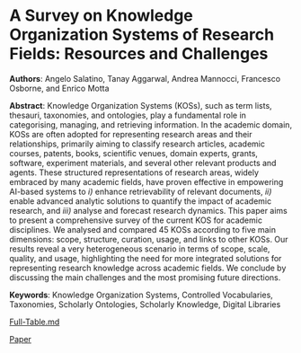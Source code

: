 # A Survey on Knowledge Organization Systems of Research Fields: Resources and Challenges


**Authors**: Angelo Salatino, Tanay Aggarwal, Andrea Mannocci, Francesco Osborne, and Enrico Motta

**Abstract**: Knowledge Organization Systems (KOSs), such as term lists, thesauri, taxonomies, and ontologies, play a fundamental role in categorising, managing, and retrieving information. In the academic domain, KOSs are often adopted for representing research areas and their relationships, primarily aiming to classify research articles, academic courses, patents, books, scientific venues, domain experts, grants, software, experiment materials, and several other relevant products and agents. These structured representations of research areas, widely embraced by many academic fields, have proven effective in empowering AI-based systems to *i)* enhance retrievability of relevant documents, *ii)* enable advanced analytic solutions to quantify the impact of academic research, and *iii)* analyse and forecast research dynamics. 
This paper aims to present a comprehensive survey of the current KOS for academic disciplines. We analysed and compared 45 KOSs according to five main dimensions: scope, structure, curation, usage, and links to other KOSs. Our results reveal a very heterogeneous scenario in terms of scope, scale, quality, and usage, highlighting the need for more integrated solutions for representing research knowledge across academic fields. We conclude by discussing the main challenges and the most promising future directions.

**Keywords**: Knowledge Organization Systems, Controlled Vocabularies, Taxonomies, Scholarly Ontologies, Scholarly Knowledge, Digital Libraries


[Full-Table.md](Full-Table.md)

[Paper](paper.pdf)